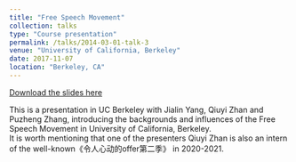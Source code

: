 ```yaml
---
title: "Free Speech Movement"
collection: talks
type: "Course presentation"
permalink: /talks/2014-03-01-talk-3
venue: "University of California, Berkeley"
date: 2017-11-07
location: "Berkeley, CA"
---
```


[Download the slides here](https://github.com/ziyanzheng/ziyanzheng.github.io/blob/master/files/Free%20Speech%20Movement.pdf)

This is a presentation in UC Berkeley with Jialin Yang, Qiuyi Zhan and Puzheng Zhang, introducing the backgrounds and influences of the Free Speech Movement in University of California, Berkeley. <br>
It is worth mentioning that one of the presenters Qiuyi Zhan is also an intern of the well-known《令人心动的offer第二季》 in 2020-2021.
